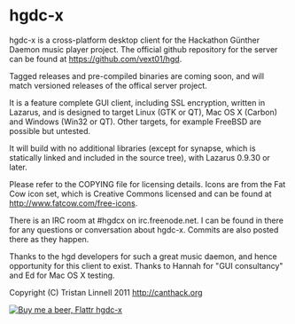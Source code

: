 hgdc-x
======

hgdc-x is a cross-platform desktop client for the Hackathon Günther Daemon music player project.
The official github repository for the server can be found at https://github.com/vext01/hgd.

Tagged releases and pre-compiled binaries are coming soon, and will match versioned releases of the offical server project.

It is a feature complete GUI client, including SSL encryption, written in Lazarus, and is designed to target Linux (GTK or QT), Mac OS X (Carbon) and Windows (Win32 or QT). Other targets, for example FreeBSD are possible but untested.

It will build with no additional libraries (except for synapse, which is statically linked and included in the source tree), with Lazarus 0.9.30 or later.

Please refer to the COPYING file for licensing details.
Icons are from the Fat Cow icon set, which is Creative Commons licensed and can be found at http://www.fatcow.com/free-icons.

There is an IRC room at #hgdcx on irc.freenode.net. I can be found in there for any questions or conversation about hgdc-x. Commits are also posted there as they happen.

Thanks to the hgd developers for such a great music daemon, and hence opportunity for this client to exist.
Thanks to Hannah for "GUI consultancy" and Ed for Mac OS X testing.

Copyright (C) Tristan Linnell 2011
http://canthack.org

[![Buy me a beer, Flattr hgdc-x](http://api.flattr.com/button/flattr-badge-large.png)](http://flattr.com/thing/401840/hgdc-x)
